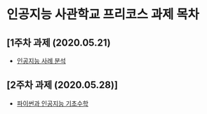 # 인공지능 사관학교 프리코스 과제 목차

## [1주차 과제 (2020.05.21)
* [인공지능 사례 분석](https://github.com/nara-kim/AI_academy/blob/master/1%EC%A3%BC%EC%B0%A8%20%EA%B3%BC%EC%A0%9C%20(2020.05.25).md)

## [2주차 과제 (2020.05.28)]
* [파이썬과 인공지능 기초수학](https://github.com/nara-kim/AI_academy/blob/master/2%EC%A3%BC%EC%B0%A8%EA%B3%BC%EC%A0%9C.ipynb)

